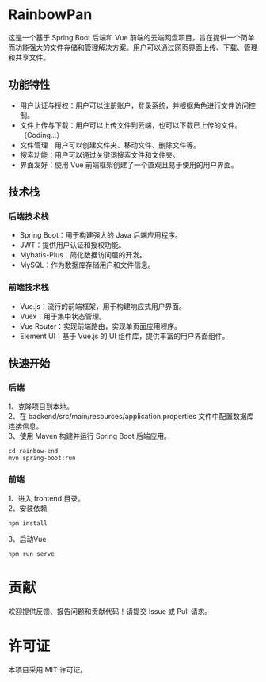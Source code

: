 # RainbowPan
这是一个基于 Spring Boot 后端和 Vue 前端的云端网盘项目，旨在提供一个简单而功能强大的文件存储和管理解决方案。用户可以通过网页界面上传、下载、管理和共享文件。

## 功能特性
* 用户认证与授权：用户可以注册账户，登录系统，并根据角色进行文件访问控制。
* 文件上传与下载：用户可以上传文件到云端，也可以下载已上传的文件。（Coding...）
* 文件管理：用户可以创建文件夹、移动文件、删除文件等。
* 搜索功能：用户可以通过关键词搜索文件和文件夹。
* 界面友好：使用 Vue 前端框架创建了一个直观且易于使用的用户界面。

## 技术栈
### 后端技术栈
* Spring Boot：用于构建强大的 Java 后端应用程序。
* JWT：提供用户认证和授权功能。
* Mybatis-Plus：简化数据访问层的开发。
* MySQL：作为数据库存储用户和文件信息。

### 前端技术栈
* Vue.js：流行的前端框架，用于构建响应式用户界面。
* Vuex：用于集中状态管理。
* Vue Router：实现前端路由，实现单页面应用程序。
* Element UI：基于 Vue.js 的 UI 组件库，提供丰富的用户界面组件。

## 快速开始
### 后端
1、克隆项目到本地。<br>
2、在 backend/src/main/resources/application.properties 文件中配置数据库连接信息。<br>
3、使用 Maven 构建并运行 Spring Boot 后端应用。<br>
````
cd rainbow-end
mvn spring-boot:run
````

### 前端
1、进入 frontend 目录。<br>
2、安装依赖<br>
````
npm install
````
3、启动Vue
````
npm run serve
````
# 贡献
欢迎提供反馈、报告问题和贡献代码！请提交 Issue 或 Pull 请求。

# 许可证
本项目采用 MIT 许可证。





